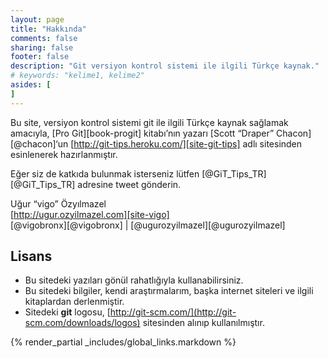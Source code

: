 ```yaml
---
layout: page
title: "Hakkında"
comments: false
sharing: false
footer: false
description: "Git versiyon kontrol sistemi ile ilgili Türkçe kaynak."
# keywords: "kelime1, kelime2"
asides: [
]
---
```

Bu site, versiyon kontrol sistemi git ile ilgili Türkçe kaynak sağlamak
amacıyla, [Pro Git][book-progit] kitabı’nın yazarı [Scott “Draper” Chacon][@chacon]‘un
[http://git-tips.heroku.com/][site-git-tips] adlı sitesinden esinlenerek hazırlanmıştır.

Eğer siz de katkıda bulunmak isterseniz lütfen [@GiT_Tips_TR][@GiT_Tips_TR]
adresine tweet gönderin.

Uğur “vigo” Özyılmazel  
[http://ugur.ozyilmazel.com][site-vigo]  
[@vigobronx][@vigobronx] | [@ugurozyilmazel][@ugurozyilmazel]


## Lisans

- Bu sitedeki yazıları gönül rahatlığıyla kullanabilirsiniz.
- Bu sitedeki bilgiler, kendi araştırmalarım, başka internet siteleri ve
ilgili kitaplardan derlenmiştir.
- Sitedeki **git** logosu, [http://git-scm.com/](http://git-scm.com/downloads/logos)
sitesinden alınıp kullanılmıştır.

{% render_partial _includes/global_links.markdown %}
